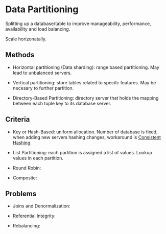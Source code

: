 # Data Partitioning

Splitting up a database/table to improve manageability, performance, availability and load balancing.

Scale horizonatally.

## Methods
-   Horizontal partitioning (Data sharding): range based partitioning. May lead to unbalanced servers.

-   Vertical partitioning: store tables related to specifc features. May be necesary to further partition.

-   Directory-Based Partitioning: directory server that holds the mapping between each tuple key to its database server.

## Criteria
-   Key or Hash-Based: uniform allocation. Number of database is fixed, when adding new servers hashing changes, workaround is [Consistent Hashing](./consistent.md).

-   List Partitioning: each partition is assigned a list of values. Lookup values in each partition.

-   Round Robin: 

-   Composite: 

## Problems

-   Joins and Denormalization: 

-   Referential Integrity: 

-   Rebalancing: 
